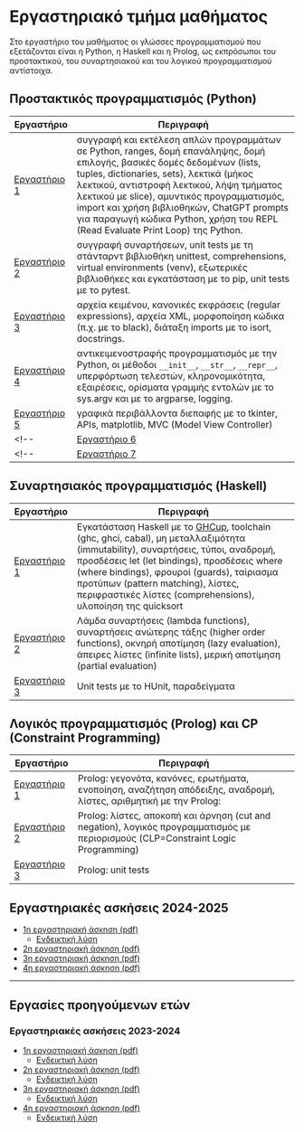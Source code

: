 # Εργαστηριακό τμήμα μαθήματος

Στο εργαστήριο του μαθήματος οι γλώσσες προγραμματισμού που εξετάζονται είναι η Python, η Haskell και η Prolog, ως εκπρόσωποι του προστακτικού, του συναρτησιακού και του λογικού προγραμματισμού αντίστοιχα.

## Προστακτικός προγραμματισμός (Python)


| Εργαστήριο      | Περιγραφή                            |
| --------------- | ------------------------------------ |
| [Εργαστήριο 1](./lab1_python.md)    | συγγραφή και εκτέλεση απλών προγραμμάτων σε Python, ranges, δομή επανάληψης, δομή επιλογής, βασικές δομές δεδομένων (lists, tuples, dictionaries, sets), λεκτικά (μήκος λεκτικού, αντιστροφή λεκτικού, λήψη τμήματος λεκτικού με slice), αμυντικός προγραμματισμός, import και χρήση βιβλιοθηκών, ChatGPT prompts για παραγωγή κώδικα Python, χρήση του REPL (Read Evaluate Print Loop) της Python. |
| [Εργαστήριο 2](./lab2_python.md)    | συγγραφή συναρτήσεων, unit tests με τη στάνταρντ βιβλιοθήκη unittest, comprehensions, virtual environments (venv), εξωτερικές βιβλιοθήκες και εγκατάσταση με το pip, unit tests με το pytest.|
| [Εργαστήριο 3](./lab3_python.md)    | αρχεία κειμένου, κανονικές εκφράσεις (regular expressions), αρχεία XML, μορφοποίηση κώδικα (π.χ. με το black), διάταξη imports με το isort, docstrings.|
| [Εργαστήριο 4](./lab4_python.md)    | αντικειμενοστραφής προγραμματισμός με την Python, οι μέθοδοι `__init__`, `__str__`, `__repr__`, υπερφόρτωση τελεστών, κληρονομικότητα, εξαιρέσεις, ορίσματα γραμμής εντολών με το sys.argv και με το argparse, logging.|
| [Εργαστήριο 5](./lab5_python.md)    | γραφικά περιβάλλοντα διεπαφής με το tkinter, APIs, matplotlib, MVC (Model View Controller)|
<!-- | [Εργαστήριο 6](./lab6_python.md)    | γεννήτριες (generators), coroutines, `*args`, `**kwargs`, `__slots__`, lambdas, zip και unzip, caching, context mamagers | -->
<!-- | [Εργαστήριο 7](./lab7_python.md)    | επιτάχυνση υπολογισμών με τη numpy | -->


## Συναρτησιακός προγραμματισμός (Haskell)

| Εργαστήριο      | Περιγραφή                            |
| --------------- | ------------------------------------ |
| [Εργαστήριο 1](./lab1_haskell.md) | Εγκατάσταση Haskell με το [GHCup](https://www.haskell.org/ghcup/install/), toolchain (ghc, ghci, cabal), μη μεταλλαξιμότητα (immutability), συναρτήσεις, τύποι, αναδρομή, προσδέσεις let (let bindings), προσδέσεις where (where bindings), φρουροί (guards), ταίριασμα προτύπων (pattern matching), λίστες, περιφραστικές λίστες (comprehensions), υλοποίηση της quicksort|
| [Εργαστήριο 2](./lab2_haskell.md) | Λάμδα συναρτήσεις (lambda functions), συναρτήσεις ανώτερης τάξης (higher order functions), οκνηρή αποτίμηση (lazy evaluation), άπειρες λίστες (infinite lists), μερική αποτίμηση (partial evaluation) |
| [Εργαστήριο 3](./lab3_haskell.md) | Unit tests με το HUnit, παραδείγματα  |


## Λογικός προγραμματισμός (Prolog) και CP (Constraint Programming) 

| Εργαστήριο      | Περιγραφή                            |
| --------------- | ------------------------------------ |
| [Εργαστήριο 1](./lab1_prolog.md) | Prolog: γεγονότα, κανόνες, ερωτήματα, ενοποίηση, αναζήτηση απόδειξης, αναδρομή, λίστες, αριθμητική με την Prolog:|
| [Εργαστήριο 2](./lab2_prolog.md) | Prolog: λίστες, αποκοπή και άρνηση (cut and negation), λογικός προγραμματισμός με περιορισμούς (CLP=Constraint Logic Programming)|
| [Εργαστήριο 3](./lab3_prolog.md) | Prolog: unit tests|



## Εργαστηριακές ασκήσεις 2024-2025

* [1η εργαστηριακή άσκηση (pdf)](./projects/2025_agp_assignment1.pdf)
    * [Ενδεικτική λύση](./assignment2025_1_sol.md)
* [2η εργαστηριακή άσκηση (pdf)](./projects/2025_agp_assignment2.pdf)
* [3η εργαστηριακή άσκηση (pdf)](./projects/2025_agp_assignment3.pdf)
* [4η εργαστηριακή άσκηση (pdf)](./projects/2025_agp_assignment4.pdf)

---

## Εργασίες προηγούμενων ετών

###  Εργαστηριακές ασκήσεις 2023-2024

* [1η εργαστηριακή άσκηση (pdf)](./projects/2024_agp_assignment1.pdf)
    * [Ενδεικτική λύση](./assignment2024_1_sol.md)
* [2η εργαστηριακή άσκηση (pdf)](./projects/2024_agp_assignment2.pdf)
    * [Ενδεικτική λύση](./assignment2024_2_sol.md)
* [3η εργαστηριακή άσκηση (pdf)](./projects/2024_agp_assignment3.pdf)
    * [Ενδεικτική λύση](./assignment2024_3_sol.md)
* [4η εργαστηριακή άσκηση (pdf)](./projects/2024_agp_assignment4.pdf)
    * [Ενδεικτική λύση](./assignment2024_4_sol.md)


<!-- ??? note "template για το my_re_functions.py"
    ```{.py title="my_re_functions_template.py" linenums="1"}
    --8<-- "projects/my_re_functions_template.py"
    ```
    Θα πρέπει να εμφανίζει:
    ```
    ΔΙΑΦΟΡΑ ΔΥΝΑΜΙΚΟΤΗΤΑΣ: 7
    ΝΙΚΗΤΗΣ: ΙΣΟΠΑΛΙΑ
    ΗΜΕΡΟΜΗΝΙΑ ΑΓΩΝΑ: 09-04-2023
    ΠΛΗΘΟΣ ΚΙΝΗΣΕΩΝ: 49
    ``` -->